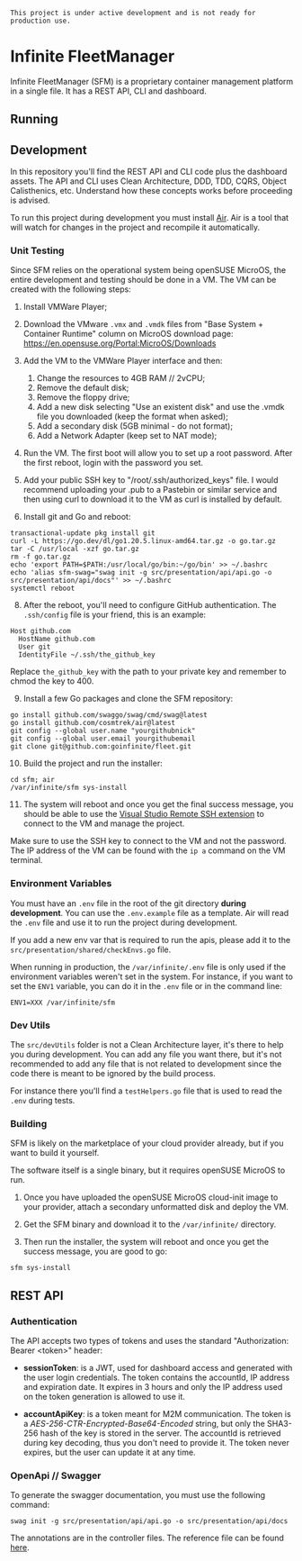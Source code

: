 ```
This project is under active development and is not ready for production use.
```

# Infinite FleetManager

Infinite FleetManager (SFM) is a proprietary container management platform in a single file. It has a REST API, CLI and dashboard.

## Running

## Development

In this repository you'll find the REST API and CLI code plus the dashboard assets. The API and CLI uses Clean Architecture, DDD, TDD, CQRS, Object Calisthenics, etc. Understand how these concepts works before proceeding is advised.

To run this project during development you must install [Air](https://github.com/cosmtrek/air). Air is a tool that will watch for changes in the project and recompile it automatically.

### Unit Testing

Since SFM relies on the operational system being openSUSE MicroOS, the entire development and testing should be done in a VM. The VM can be created with the following steps:

1. Install VMWare Player;

2. Download the VMware `.vmx` and `.vmdk` files from "Base System + Container Runtime" column on MicroOS download page:
   https://en.opensuse.org/Portal:MicroOS/Downloads

3. Add the VM to the VMWare Player interface and then:

   1. Change the resources to 4GB RAM // 2vCPU;
   2. Remove the default disk;
   3. Remove the floppy drive;
   4. Add a new disk selecting "Use an existent disk" and use the .vmdk file you downloaded (keep the format when asked);
   5. Add a secondary disk (5GB minimal - do not format);
   6. Add a Network Adapter (keep set to NAT mode);

4. Run the VM. The first boot will allow you to set up a root password. After the first reboot, login with the password you set.

5. Add your public SSH key to "/root/.ssh/authorized_keys" file. I would recommend uploading your .pub to a Pastebin or similar service and then using curl to download it to the VM as curl is installed by default.

6. Install git and Go and reboot:

```
transactional-update pkg install git
curl -L https://go.dev/dl/go1.20.5.linux-amd64.tar.gz -o go.tar.gz
tar -C /usr/local -xzf go.tar.gz
rm -f go.tar.gz
echo 'export PATH=$PATH:/usr/local/go/bin:~/go/bin' >> ~/.bashrc
echo 'alias sfm-swag="swag init -g src/presentation/api/api.go -o src/presentation/api/docs"' >> ~/.bashrc
systemctl reboot
```

8. After the reboot, you'll need to configure GitHub authentication. The `.ssh/config` file is your friend, this is an example:

```
Host github.com
  HostName github.com
  User git
  IdentityFile ~/.ssh/the_github_key
```

Replace `the_github_key` with the path to your private key and remember to chmod the key to 400.

9. Install a few Go packages and clone the SFM repository:

```
go install github.com/swaggo/swag/cmd/swag@latest
go install github.com/cosmtrek/air@latest
git config --global user.name "yourgithubnick"
git config --global user.email yourgithubemail
git clone git@github.com:goinfinite/fleet.git
```

10. Build the project and run the installer:

```
cd sfm; air
/var/infinite/sfm sys-install
```

11. The system will reboot and once you get the final success message, you should be able to use the [Visual Studio Remote SSH extension](https://code.visualstudio.com/docs/remote/ssh) to connect to the VM and manage the project.

Make sure to use the SSH key to connect to the VM and not the password. The IP address of the VM can be found with the `ip a` command on the VM terminal.

### Environment Variables

You must have an `.env` file in the root of the git directory **during development**. You can use the `.env.example` file as a template. Air will read the `.env` file and use it to run the project during development.

If you add a new env var that is required to run the apis, please add it to the `src/presentation/shared/checkEnvs.go` file.

When running in production, the `/var/infinite/.env` file is only used if the environment variables weren't set in the system. For instance, if you want to set the `ENV1` variable, you can do it in the `.env` file or in the command line:

```
ENV1=XXX /var/infinite/sfm
```

### Dev Utils

The `src/devUtils` folder is not a Clean Architecture layer, it's there to help you during development. You can add any file you want there, but it's not recommended to add any file that is not related to development since the code there is meant to be ignored by the build process.

For instance there you'll find a `testHelpers.go` file that is used to read the `.env` during tests.

### Building

SFM is likely on the marketplace of your cloud provider already, but if you want to build it yourself.

The software itself is a single binary, but it requires openSUSE MicroOS to run.

1. Once you have uploaded the openSUSE MicroOS cloud-init image to your provider, attach a secondary unformatted disk and deploy the VM.

2. Get the SFM binary and download it to the `/var/infinite/` directory.

3. Then run the installer, the system will reboot and once you get the success message, you are good to go:

```
sfm sys-install
```

## REST API

### Authentication

The API accepts two types of tokens and uses the standard "Authorization: Bearer \<token\>" header:

- **sessionToken**: is a JWT, used for dashboard access and generated with the user login credentials. The token contains the accountId, IP address and expiration date. It expires in 3 hours and only the IP address used on the token generation is allowed to use it.

- **accountApiKey**: is a token meant for M2M communication. The token is a _AES-256-CTR-Encrypted-Base64-Encoded_ string, but only the SHA3-256 hash of the key is stored in the server. The accountId is retrieved during key decoding, thus you don't need to provide it. The token never expires, but the user can update it at any time.

### OpenApi // Swagger

To generate the swagger documentation, you must use the following command:

```
swag init -g src/presentation/api/api.go -o src/presentation/api/docs
```

The annotations are in the controller files. The reference file can be found [here](https://github.com/swaggo/swag#attribute).
